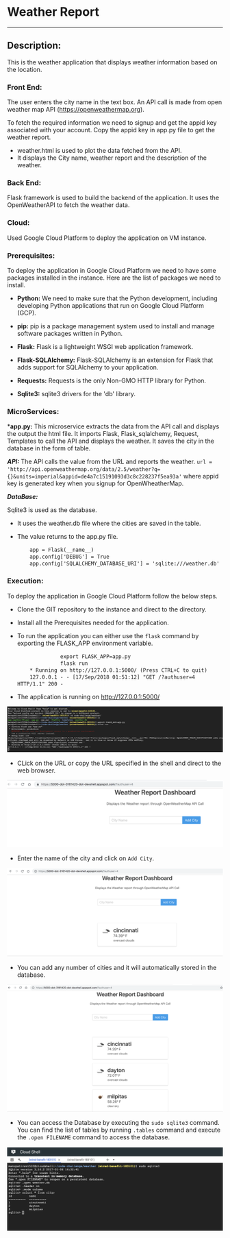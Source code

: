 # Weather Report
------------

## Description:

This is the weather application that displays weather information based on the location.
          
### Front End:

The user enters the city name in the text box. An API call is made from open weather map API (https://openweathermap.org). 

To fetch the required information we need to signup and get the appid key associated with your account. Copy the appid key in app.py file to get the weather report.

* weather.html is used to plot the data fetched from the API.
* It displays the City name, weather report and the description of the weather.

### Back End:

Flask framework is used to build the backend of the application. It uses the OpenWeatherAPI to fetch the weather data.

### Cloud:

Used Google Cloud Platform to deploy the application on VM instance.


### Prerequisites:

To deploy the application in Google Cloud Platform we need to have some packages installed in the instance. Here are the list of packages we need to install.

* **Python:** We need to make sure that the Python development, including developing Python applications that run on Google Cloud Platform (GCP).

* **pip:** pip is a package management system used to install and manage software packages written in Python.

* **Flask:** Flask is a lightweight WSGI web application framework.

* **Flask-SQLAlchemy:** Flask-SQLAlchemy is an extension for Flask that adds support for SQLAlchemy to your application.

* **Requests:** Requests is the only Non-GMO HTTP library for Python.

* **Sqlite3:** sqlite3 drivers for the 'db' library.


### MicroServices:

***app.py:** This microservice extracts the data from the API call and displays the output the html file. It imports Flask, Flask_sqlalchemy, Request, Templates to call the API and displays the weather. It saves the city in the database in the form of table.

***API:*** The API calls the value from the URL and reports the weather. `url = 'http://api.openweathermap.org/data/2.5/weather?q={}&units=imperial&appid=de4a7c15191093d3c8c228237f5ea93a'` where appid key is generated key when you signup for OpenWheatherMap.


***DataBase:*** 

Sqlite3 is used as the database.

* It uses the weather.db file where the cities are saved in the table.
* The value returns to the app.py file.

          app = Flask(__name__)
          app.config['DEBUG'] = True
          app.config['SQLALCHEMY_DATABASE_URI'] = 'sqlite:///weather.db'



### Execution:

To deploy the application in Google Cloud Platform follow the below steps.

* Clone the GIT repository to the instance and direct to the directory.
* Install all the Prerequisites needed for the application.
* To run the application you can either use the `flask` command by exporting the FLASK_APP environment variable.

                    export FLASK_APP=app.py
                    flask run
          * Running on http://127.0.0.1:5000/ (Press CTRL+C to quit)
          127.0.0.1 - - [17/Sep/2018 01:51:12] "GET /?authuser=4 HTTP/1.1" 200 -
 

* The application is running on http://127.0.0.1:5000/

![alt text](https://github.com/ravimanupati53/code-challenge/blob/master/weather/images/flask.png)

* CLick on the URL or copy the URL specified in the shell and direct to the web browser.

![alt text](https://github.com/ravimanupati53/code-challenge/blob/master/weather/images/output.png)

* Enter the name of the city and click on `Add City`.

![alt text](https://github.com/ravimanupati53/code-challenge/blob/master/weather/images/city.png)

* You can add any number of cities and it will automatically stored in the database.

![alt text](https://github.com/ravimanupati53/code-challenge/blob/master/weather/images/cities.png)

* You can access the Database by executing the `sudo sqlite3` command. You can find the list of tables by running `.tables` command and execute the `.open FILENAME` command to access the database.

![alt text](https://github.com/ravimanupati53/code-challenge/blob/master/weather/images/database.png)
